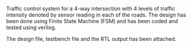 Traffic control system for a 4-way intersection with 4 levels of traffic intensity denoted by sensor reading in each of the roads. 
The design has been done using Finite State Machine (FSM) and has been coded and tested using verilog.

The design file, testbench file and the RTL output has been attached.
